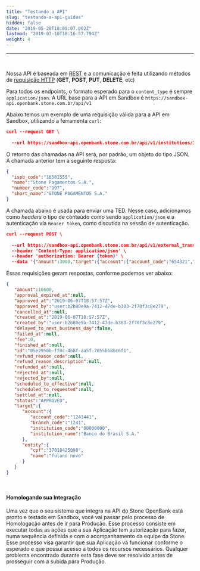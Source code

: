 ```yaml
---
title: "Testando a API"
slug: "testando-a-api-guides"
hidden: false
date: "2019-05-28T18:05:07.002Z"
lastmod: "2019-07-10T18:16:57.794Z"
weight: 4
---
```


---

<br>

Nossa API é baseada em [REST](https://pt.wikipedia.org/wiki/REST) e a comunicação é feita utilizando métodos de [requisição HTTP](https://developer.mozilla.org/pt-BR/docs/Web/HTTP/Methods) (**GET**, **POST**, **PUT**, **DELETE**, etc)

Para todos os endpoints, o formato esperado para o `content_type` é sempre `application/json`. A URL base para a API em Sandbox é `https://sandbox-api.openbank.stone.com.br/api/v1`

Abaixo temos um exemplo de uma requisição válida para a API em Sandbox, utilizando a ferramenta `curl`:


```JSON
curl --request GET \ 
  
  --url https://sandbox-api.openbank.stone.com.br/api/v1/institutions/197
```


O retorno das chamadas na API será, por padrão, um objeto do tipo JSON. A chamada anterior tem a seguinte resposta:

```JSON
{
  "ispb_code":"16501555",
  "name":"Stone Pagamentos S.A.",
  "number_code":"197",
  "short_name":"STONE PAGAMENTOS S.A."
}
```


A chamada abaixo é usada para enviar uma TED. Nesse caso, adicionamos como _headers_ o tipo de conteúdo como sendo `application/json` e a autenticação via `Bearer token`, como discutida na sessão de autenticação. 


```JSON
curl --request POST \
  
  --url https://sandbox-api.openbank.stone.com.br/api/v1/external_transfers \
  --header 'Content-Type: application/json' \
  --header 'authorization: Bearer {token}' \
  --data '{"amount":3000,"target":{"account":{"account_code":"654321","branch_code":"1234","institution_code":"260"},"entity":{"cpf":"05971627007","name":"Nome do destinatário"}},"account_id":"f49a9d13-18dc-4811-b286-edd168a428b2"}'
```

Essas requisições geram respostas, conforme podemos ver abaixo:

```JSON
{  
   "amount":16600,
   "approval_expired_at":null,
   "approved_at":"2019-06-07T18:57:57Z",
   "approved_by":"user:b2b80e9a-7412-47de-b303-2f70f3c8e279",
   "cancelled_at":null,
   "created_at":"2019-06-07T18:57:57Z",
   "created_by":"user:b2b80e9a-7412-47de-b303-2f70f3c8e279",
   "delayed_to_next_business_day":false,
   "failed_at":null,
   "fee":0,
   "finished_at":null,
   "id":"05e2950b-ff0c-4b8f-aa5f-7055bb8bc6f1",
   "refund_reason_code":null,
   "refund_reason_description":null,
   "refunded_at":null,
   "rejected_at":null,
   "rejected_by":null,
   "scheduled_to_effective":null,
   "scheduled_to_requested":null,
   "settled_at":null,
   "status":"APPROVED",
   "target":{  
      "account":{  
         "account_code":"1241441",
         "branch_code":"1241",
         "institution_code":"00000000",
         "institution_name":"Banco do Brasil S.A."
      },
      "entity":{  
         "cpf":"37818425098",
         "name":"fulano novo"
      }
   }
}
```

<br>

#### **Homologando sua Integração**


Uma vez que o seu sistema que integra na API do Stone OpenBank está pronto e testado em Sandbox, você vai passar pelo processo de Homologação antes de ir para Produção.
Esse processo consiste em executar todas as ações que a sua Aplicação tem autorização para fazer, numa sequência definida e com o acompanhamento da equipe da Stone. Esse processo visa garantir que sua Aplicação vá funcionar conforme o esperado e que possui acesso a todos os recursos necessários. 
Qualquer problema encontrado durante esta fase deve ser resolvido antes de prosseguir com a subida para Produção.
